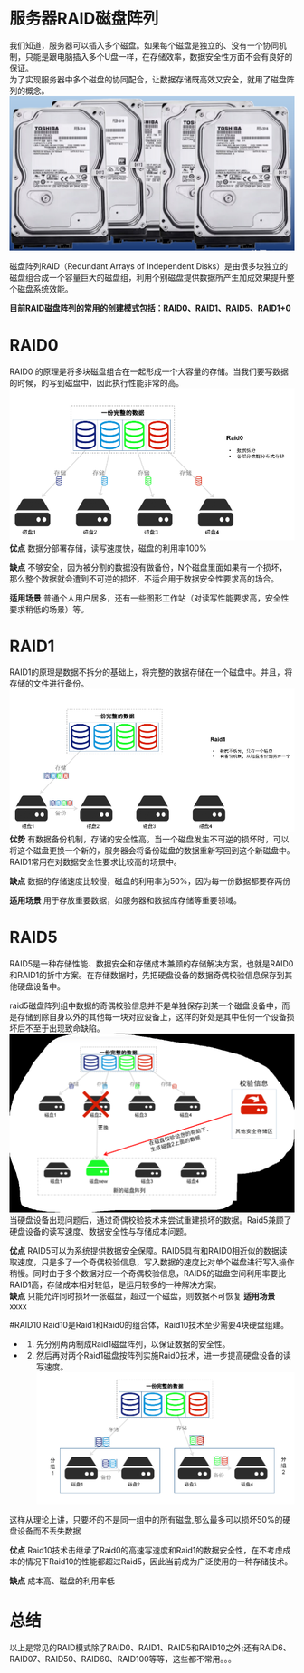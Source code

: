 # 服务器RAID磁盘阵列
我们知道，服务器可以插入多个磁盘。如果每个磁盘是独立的、没有一个协同机制，只能是跟电脑插入多个U盘一样，在存储效率，数据安全性方面不会有良好的保证。  
为了实现服务器中多个磁盘的协同配合，让数据存储既高效又安全，就用了磁盘阵列的概念。  
![xx](pic/1.png)  

磁盘阵列RAID（Redundant Arrays of Independent Disks）是由很多块独立的磁盘组合成一个容量巨大的磁盘组，利用个别磁盘提供数据所产生加成效果提升整个磁盘系统效能。  

**目前RAID磁盘阵列的常用的创建模式包括：RAID0、RAID1、RAID5、RAID1+0**

# RAID0
RAID0 的原理是将多块磁盘组合在一起形成一个大容量的存储。当我们要写数据的时候，的写到磁盘中，因此执行性能非常的高。  
![xx](pic/2.png)  
**优点**
    数据分部署存储，读写速度快，磁盘的利用率100%

**缺点**
   不够安全，因为被分割的数据没有做备份，N个磁盘里面如果有一个损坏，那么整个数据就会遭到不可逆的损坏，不适合用于数据安全性要求高的场合。  

**适用场景** 普通个人用户居多，还有一些图形工作站（对读写性能要求高，安全性要求稍低的场景）等。  

# RAID1
RAID1的原理是数据不拆分的基础上，将完整的数据存储在一个磁盘中。并且，将存储的文件进行备份。  
![xx](pic/3.png)  
**优势**
  有数据备份机制，存储的安全性高。当一个磁盘发生不可逆的损坏时，可以将这个磁盘更换一个新的，服务器会将备份磁盘的数据重新写回到这个新磁盘中。RAID1常用在对数据安全性要求比较高的场景中。

**缺点**
数据的存储速度比较慢，磁盘的利用率为50%，因为每一份数据都要存两份

**适用场景**
用于存放重要数据，如服务器和数据库存储等重要领域。

# RAID5
RAID5是一种存储性能、数据安全和存储成本兼顾的存储解决方案，也就是RAID0和RAID1的折中方案。在存储数据时，先把硬盘设备的数据奇偶校验信息保存到其他硬盘设备中。  

raid5磁盘阵列组中数据的奇偶校验信息并不是单独保存到某一个磁盘设备中，而是存储到除自身以外的其他每一块对应设备上，这样的好处是其中任何一个设备损坏后不至于出现致命缺陷。  
![xx](pic/4.png) 
当硬盘设备出现问题后，通过奇偶校验技术来尝试重建损坏的数据。Raid5兼顾了硬盘设备的读写速度、数据安全性与存储成本问题。  

**优点**
RAID5可以为系统提供数据安全保障。RAID5具有和RAID0相近似的数据读取速度，只是多了一个奇偶校验信息，写入数据的速度比对单个磁盘进行写入操作稍慢。同时由于多个数据对应一个奇偶校验信息，RAID5的磁盘空间利用率要比RAID1高，存储成本相对较低，是运用较多的一种解决方案。  
**缺点**
只能允许同时损坏一张磁盘，超过一个磁盘，则数据不可恢复
**适用场景**
xxxx

#RAID10
Raid10是Raid1和Raid0的组合体，Raid10技术至少需要4块硬盘组建。
- 1. 先分别两两制成Raid1磁盘阵列，以保证数据的安全性。
- 2. 然后再对两个Raid1磁盘按阵列实施Raid0技术，进一步提高硬盘设备的读写速度。
![xx](pic/5.png)

这样从理论上讲，只要坏的不是同一组中的所有磁盘,那么最多可以损坏50%的硬盘设备而不丢失数据  

**优点**
Raid10技术击继承了Raid0的高速写速度和Raid1的数据安全性，在不考虑成本的情况下Raid10的性能都超过Raid5，因此当前成为广泛使用的一种存储技术。  

**缺点**
成本高、磁盘的利用率低


# 总结
以上是常见的RAID模式除了RAID0、RAID1、RAID5和RAID10之外;还有RAID6、RAID07、RAID50、RAID60、RAID100等等，这些都不常用。。。  


